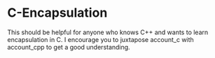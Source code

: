 # C-Encapsulation
This should be helpful for anyone who knows C++ and wants to learn encapsulation in C. I encourage you to juxtapose account_c with account_cpp to get a good understanding.
